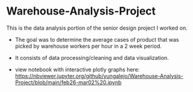 # Warehouse-Analysis-Project
This is the data analysis portion of the senior design project I worked on.

* The goal was to determine the average cases of product that was picked by warehouse workers per hour in a 2 week period. 
* It consists of data processing/cleaning and data visualization.

* view notebook with interactive plotly graphs here: https://nbviewer.jupyter.org/github/yungalejo/Warehouse-Analysis-Project/blob/main/feb26-mar02%20.ipynb


